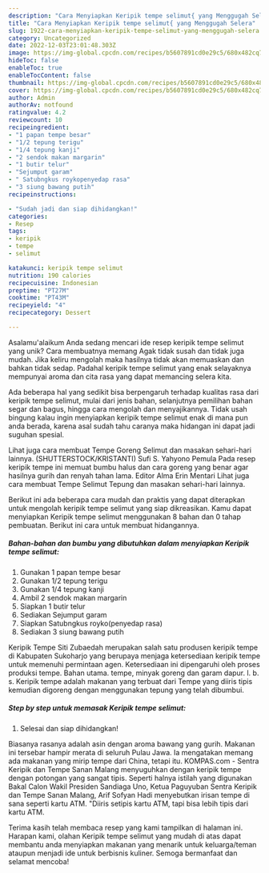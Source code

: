 ```yaml
---
description: "Cara Menyiapkan Keripik tempe selimut{ yang Menggugah Selera"
title: "Cara Menyiapkan Keripik tempe selimut{ yang Menggugah Selera"
slug: 1922-cara-menyiapkan-keripik-tempe-selimut-yang-menggugah-selera
category: Uncategorized
date: 2022-12-03T23:01:48.303Z
image: https://img-global.cpcdn.com/recipes/b5607891cd0e29c5/680x482cq70/keripik-tempe-selimut-foto-resep-utama.jpg
hideToc: false
enableToc: true
enableTocContent: false
thumbnail: https://img-global.cpcdn.com/recipes/b5607891cd0e29c5/680x482cq70/keripik-tempe-selimut-foto-resep-utama.jpg
cover: https://img-global.cpcdn.com/recipes/b5607891cd0e29c5/680x482cq70/keripik-tempe-selimut-foto-resep-utama.jpg
author: Admin
authorAv: notfound
ratingvalue: 4.2
reviewcount: 10
recipeingredient:
- "1 papan tempe besar"
- "1/2 tepung terigu"
- "1/4 tepung kanji"
- "2 sendok makan margarin"
- "1 butir telur"
- "Sejumput garam"
- " Satubngkus roykopenyedap rasa"
- "3 siung bawang putih"
recipeinstructions:

- "Sudah jadi dan siap dihidangkan!"
categories:
- Resep
tags:
- keripik
- tempe
- selimut

katakunci: keripik tempe selimut 
nutrition: 190 calories
recipecuisine: Indonesian
preptime: "PT27M"
cooktime: "PT43M"
recipeyield: "4"
recipecategory: Dessert

---
```



Asalamu'alaikum Anda sedang mencari ide resep keripik tempe selimut yang unik? Cara membuatnya memang Agak tidak susah dan tidak juga mudah. Jika keliru mengolah maka hasilnya tidak akan memuaskan dan bahkan tidak sedap. Padahal keripik tempe selimut yang enak selayaknya mempunyai aroma dan cita rasa yang dapat memancing selera kita.


Ada beberapa hal yang sedikit bisa berpengaruh terhadap kualitas rasa dari keripik tempe selimut, mulai dari jenis bahan, selanjutnya pemilihan bahan segar dan bagus, hingga cara mengolah dan menyajikannya. Tidak usah bingung kalau ingin menyiapkan keripik tempe selimut enak di mana pun anda berada, karena asal sudah tahu caranya maka hidangan ini dapat jadi suguhan spesial.

Lihat juga cara membuat Tempe Goreng Selimut dan masakan sehari-hari lainnya. (SHUTTERSTOCK/KRISTANTI) Sufi S. Yahyono Pemula Pada resep keripik tempe ini memuat bumbu halus dan cara goreng yang benar agar hasilnya gurih dan renyah tahan lama. Editor Alma Erin Mentari Lihat juga cara membuat Tempe Selimut Tepung dan masakan sehari-hari lainnya.


Berikut ini ada beberapa cara mudah dan praktis yang dapat diterapkan untuk mengolah keripik tempe selimut yang siap dikreasikan. Kamu dapat menyiapkan Keripik tempe selimut menggunakan 8 bahan dan 0 tahap pembuatan. Berikut ini cara untuk membuat hidangannya.

<!--inarticleads1-->

##### Bahan-bahan dan bumbu yang dibutuhkan dalam menyiapkan Keripik tempe selimut:

1. Gunakan 1 papan tempe besar
1. Gunakan 1/2 tepung terigu
1. Gunakan 1/4 tepung kanji
1. Ambil 2 sendok makan margarin
1. Siapkan 1 butir telur
1. Sediakan Sejumput garam
1. Siapkan  Satubngkus royko(penyedap rasa)
1. Sediakan 3 siung bawang putih


Keripik Tempe Siti Zubaedah merupakan salah satu produsen keripik tempe di Kabupaten Sukoharjo yang berupaya menjaga ketersediaan keripik tempe untuk memenuhi permintaan agen. Ketersediaan ini dipengaruhi oleh proses produksi tempe. Bahan utama. tempe, minyak goreng dan garam dapur. l. b. s. Keripik tempe adalah makanan yang terbuat dari Tempe yang diiris tipis kemudian digoreng dengan menggunakan tepung yang telah dibumbui. 

<!--inarticleads2-->

##### Step by step untuk memasak Keripik tempe selimut:


1. Selesai dan siap dihidangkan!

Biasanya rasanya adalah asin dengan aroma bawang yang gurih. Makanan ini tersebar hampir merata di seluruh Pulau Jawa. Ia mengatakan memang ada makanan yang mirip tempe dari China, tetapi itu. KOMPAS.com - Sentra Keripik dan Tempe Sanan Malang menyuguhkan dengan keripik tempe dengan potongan yang sangat tipis. Seperti halnya istilah yang digunakan Bakal Calon Wakil Presiden Sandiaga Uno, Ketua Paguyuban Sentra Keripik dan Tempe Sanan Malang, Arif Sofyan Hadi menyebutkan irisan tempe di sana seperti kartu ATM. &#34;Diiris setipis kartu ATM, tapi bisa lebih tipis dari kartu ATM. 

Terima kasih telah membaca resep yang kami tampilkan di halaman ini. Harapan kami, olahan Keripik tempe selimut yang mudah di atas dapat membantu anda menyiapkan makanan yang menarik untuk keluarga/teman ataupun menjadi ide untuk berbisnis kuliner. Semoga bermanfaat dan selamat mencoba!
